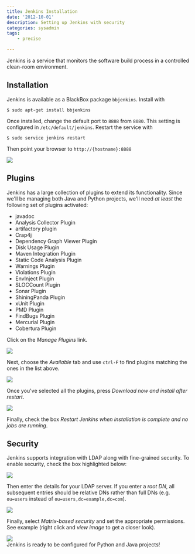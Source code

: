 ```yaml
---
title: Jenkins Installation
date: '2012-10-01'
description: Setting up Jenkins with security
categories: sysadmin
tags:
    - precise

---
```


Jenkins is a service that monitors the software build process in a controlled clean-room environment. 

## Installation

Jenkins is available as a BlackBox package `bbjenkins`. Install with 

    $ sudo apt-get install bbjenkins

Once installed, change the default port to `8888` from `8080`. This setting is configured in `/etc/default/jenkins`. Restart the service with

    $ sudo service jenkins restart

Then point your browser to `http://{hostname}:8888`

<img class="diagram" src="http://dl.dropbox.com/u/59707331/ruhoh/nkabir.ruhoh.com/posts/jenkins-installation/jenkins-001.png" />

## Plugins

Jenkins has a large collection of plugins to extend its functionality. Since we'll be managing both Java and Python projects, we'll need _at least_ the following set of plugins activated:

* javadoc
* Analysis Collector Plugin
* artifactory plugin
* Crap4j
* Dependency Graph Viewer Plugin
* Disk Usage Plugin
* Maven Integration Plugin
* Static Code Analysis Plugin
* Warnings Plugin
* Violations Plugin
* EnvInject Plugin
* SLOCCount Plugin
* Sonar Plugin
* ShiningPanda Plugin
* xUnit Plugin
* PMD Plugin
* FindBugs Plugin
* Mercurial Plugin
* Cobertura Plugin

Click on the _Manage Plugins_ link.

<img class="diagram" src="http://dl.dropbox.com/u/59707331/ruhoh/nkabir.ruhoh.com/posts/jenkins-installation/jenkins-002.png" />

Next, choose the _Available_ tab and use `ctrl-F` to find plugins matching the ones in the list above.

<img class="diagram" src="http://dl.dropbox.com/u/59707331/ruhoh/nkabir.ruhoh.com/posts/jenkins-installation/jenkins-003.png" />

Once you've selected all the plugins, press _Download now and install after restart_.

<img class="diagram" src="http://dl.dropbox.com/u/59707331/ruhoh/nkabir.ruhoh.com/posts/jenkins-installation/jenkins-004.png" />

Finally, check the box _Restart Jenkins when installation is complete and no jobs are running_.

## Security

Jenkins supports integration with LDAP along with fine-grained security. To enable security, check the box highlighted below:

<img class="diagram" src="http://dl.dropbox.com/u/59707331/ruhoh/nkabir.ruhoh.com/posts/jenkins-installation/jenkins-005.png" />

Then enter the details for your LDAP server. If you enter a _root DN_, all subsequent entries should be relative DNs rather than full DNs (e.g. `ou=users` instead of `ou=users,dc=example,dc=com`).

<img class="diagram" src="http://dl.dropbox.com/u/59707331/ruhoh/nkabir.ruhoh.com/posts/jenkins-installation/jenkins-006.png" />

Finally, select _Matrix-based security_ and set the appropriate permissions. See example (right click and _view image_ to get a closer look).

<img class="diagram" src="http://dl.dropbox.com/u/59707331/ruhoh/nkabir.ruhoh.com/posts/jenkins-installation/jenkins-security-001.png" />

<div class="alert alert-success">
Jenkins is ready to be configured for Python and Java projects!
</div>
